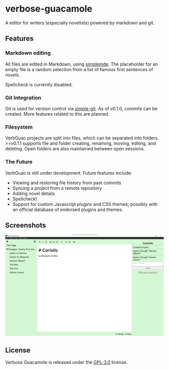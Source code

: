 # verbose-guacamole
A editor for writers (especially novelists) powered by markdown and git.

## Features

### Markdown editing
All files are edited in Markdown, using [simplemde](https://simplemde.com/). The placeholder for an empty file is a random selection from a list of famous first sentences of novels.

Spellcheck is currently disabled.

### Git Integration
Git is used for version control via [simple-git](https://github.com/steveukx/git-js). As of v0.1.0, commits can be created. More features related to this are planned.

### Filesystem
VerbGuac projects are split into files, which can be separated into folders. >=v0.1.1 supports file and folder creating, renaming, moving, editing, and deleting. Open folders are also maintained between open sessions.

### The Future
VerbGuac is still under development. Future features include:

- Viewing and restoring file history from past commits
- Syncing a project from a remote repository
- Adding novel details
- Spellcheck!
- Support for custom Javascript plugins and CSS themes, possibly with an official database of endorsed plugins and themes.

## Screenshots
![v0.2.0 Editor](./screenshots/v0.2.0-editor.png)

## License
Verbose Guacamole is released under the [GPL-3.0](./LICENSE) license.
